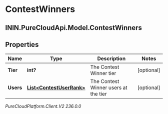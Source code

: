 # ContestWinners

## ININ.PureCloudApi.Model.ContestWinners

## Properties

|Name | Type | Description | Notes|
|------------ | ------------- | ------------- | -------------|
| **Tier** | **int?** | The Contest Winner tier | [optional] |
| **Users** | [**List&lt;ContestUserRank&gt;**](ContestUserRank) | The Contest Winner users at the tier | [optional] |



_PureCloudPlatform.Client.V2 236.0.0_
